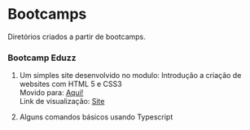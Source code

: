 # Bootcamps
Diretórios criados a partir de bootcamps.

### Bootcamp Eduzz  

  1. Um simples site desenvolvido no modulo: Introdução a criação de websites com HTML 5 e CSS3  
     Movido para: [Aqui!](https://github.com/senhorbento/first-page)  
     Link de visualização: [Site](https://senhorbento.github.io/first-page/)  

  2. Alguns comandos básicos usando Typescript
